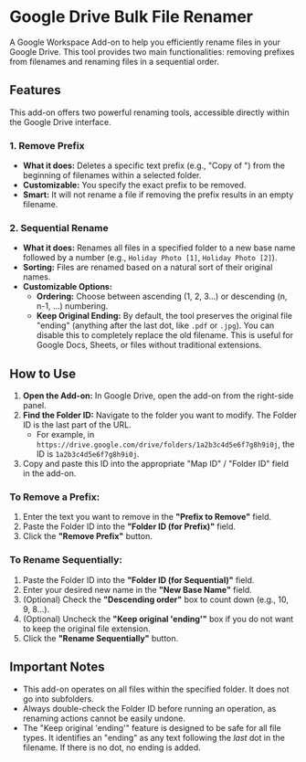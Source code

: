 # Google Drive Bulk File Renamer

A Google Workspace Add-on to help you efficiently rename files in your Google Drive. This tool provides two main functionalities: removing prefixes from filenames and renaming files in a sequential order.

## Features

This add-on offers two powerful renaming tools, accessible directly within the Google Drive interface.

### 1. Remove Prefix
- **What it does:** Deletes a specific text prefix (e.g., "Copy of ") from the beginning of filenames within a selected folder.
- **Customizable:** You specify the exact prefix to be removed.
- **Smart:** It will not rename a file if removing the prefix results in an empty filename.

### 2. Sequential Rename
- **What it does:** Renames all files in a specified folder to a new base name followed by a number (e.g., `Holiday Photo [1]`, `Holiday Photo [2]`).
- **Sorting:** Files are renamed based on a natural sort of their original names.
- **Customizable Options:**
    - **Ordering:** Choose between ascending (1, 2, 3...) or descending (n, n-1, ...) numbering.
    - **Keep Original Ending:** By default, the tool preserves the original file "ending" (anything after the last dot, like `.pdf` or `.jpg`). You can disable this to completely replace the old filename. This is useful for Google Docs, Sheets, or files without traditional extensions.

## How to Use

1.  **Open the Add-on:** In Google Drive, open the add-on from the right-side panel.
2.  **Find the Folder ID:** Navigate to the folder you want to modify. The Folder ID is the last part of the URL.
    - For example, in `https://drive.google.com/drive/folders/1a2b3c4d5e6f7g8h9i0j`, the ID is `1a2b3c4d5e6f7g8h9i0j`.
3.  Copy and paste this ID into the appropriate "Map ID" / "Folder ID" field in the add-on.

### To Remove a Prefix:
1.  Enter the text you want to remove in the **"Prefix to Remove"** field.
2.  Paste the Folder ID into the **"Folder ID (for Prefix)"** field.
3.  Click the **"Remove Prefix"** button.

### To Rename Sequentially:
1.  Paste the Folder ID into the **"Folder ID (for Sequential)"** field.
2.  Enter your desired new name in the **"New Base Name"** field.
3.  (Optional) Check the **"Descending order"** box to count down (e.g., 10, 9, 8...).
4.  (Optional) Uncheck the **"Keep original 'ending'"** box if you do not want to keep the original file extension.
5.  Click the **"Rename Sequentially"** button.

## Important Notes
- This add-on operates on all files within the specified folder. It does not go into subfolders.
- Always double-check the Folder ID before running an operation, as renaming actions cannot be easily undone.
- The "Keep original 'ending'" feature is designed to be safe for all file types. It identifies an "ending" as any text following the *last* dot in the filename. If there is no dot, no ending is added.
